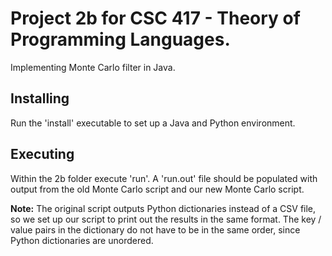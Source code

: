 # Project 2b for CSC 417 - Theory of Programming Languages.

Implementing Monte Carlo filter in Java.

## Installing

Run the 'install' executable to set up a Java and Python environment.

## Executing

Within the 2b folder execute 'run'. A 'run.out' file should be populated with output from the old Monte Carlo script and our new Monte Carlo script.

**Note:** The original script outputs Python dictionaries instead of a CSV file, so we set up our script to print out the results in the same format. The key / value pairs in the dictionary do not have to be in the same order, since Python dictionaries are unordered.